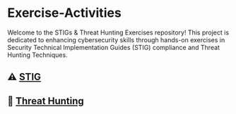 # <a>Exercise-Activities</a>
Welcome to the STIGs & Threat Hunting Exercises repository! This project is dedicated to enhancing cybersecurity skills through hands-on exercises in Security Technical Implementation Guides (STIG) compliance and Threat Hunting Techniques.
## ⚠️ [STIG](https://github.com/Cwillii82/STIGS/tree/main)
## 🚨 [Threat Hunting](https://github.com/Cwillii82/Threat-Hunting/tree/main)
